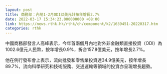 ```yaml
---
layout: post
title: 商務部：內地1-2月ODI以美元計按年增長2.7%
date: 2022-03-17 15:34:23.000000000 +08:00
link: https://news.rthk.hk/rthk/ch/component/k2/1639451-20220317.htm
categories: rthk
---
```


中國商務部發言人高峰表示，今年首兩個月內地對外非金融類直接投資（ODI）為1002.6億元人民幣，按年增長0.9%，折合157.8億美元，按年增長2.7%。

他在例行發布會上表示，流向批發和零售業投資達34.9億美元，按年增長89.7%，流向科學研究和技術服務、交通運輸等領域的投資亦呈現增長趨勢。
